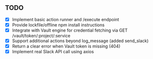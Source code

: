 ## TODO
- [x] Implement basic action runner and /execute endpoint
- [x] Provide lockfile/offline npm install instructions
- [x] Integrate with Vault engine for credential fetching via GET /vault/token/:project/:service
- [x] Support additional actions beyond log_message (added send_slack)
- [x] Return a clear error when Vault token is missing (404)
- [x] Implement real Slack API call using axios

